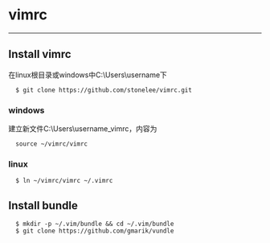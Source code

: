 # vimrc

---

## Install vimrc

在linux根目录或windows中C:\Users\username下

```
  $ git clone https://github.com/stonelee/vimrc.git
```

### windows

建立新文件C:\Users\username\_vimrc，内容为

```
  source ~/vimrc/vimrc
```

### linux

```
  $ ln ~/vimrc/vimrc ~/.vimrc
```

## Install bundle

```
  $ mkdir -p ~/.vim/bundle && cd ~/.vim/bundle
  $ git clone https://github.com/gmarik/vundle
```

